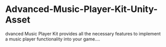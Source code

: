 # Advanced-Music-Player-Kit-Unity-Asset
dvanced Music Player Kit provides all the necessary features to implement a music player functionality into your game....

